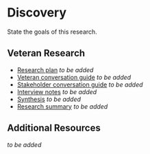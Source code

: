 # Discovery
State the goals of this research.

## Veteran Research
- [Research plan]() *to be added*
- [Veteran conversation guide]() *to be added*
- [Stakeholder conversation guide]() *to be added*
- [Interview notes]() *to be added*
- [Synthesis]() *to be added*
- [Research summary]() *to be added*

## Additional Resources
*to be added*

